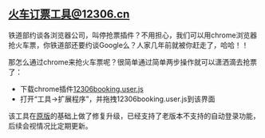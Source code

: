 火车订票工具@12306.cn
------

[1]: https://github.com/zzdhidden "2012版本订票工具"
[2]: https://github.com/larryhou/12306/raw/master/12306booking.user.js "chrome火车订票插件"

铁道部约谈各浏览器公司，叫停抢票插件？不用担心，我们可以用chrome浏览器抢火车票，你铁道部还要约谈Google么？人家几年前就被你赶走了，哈哈！！  
  
那怎么通过chrome来抢火车票呢？很简单通过简单两步操作就可以潇洒滴去抢票了：  
* 下载chrome插件[12306booking.user.js][2]
* 打开“工具->扩展程序”，并拖拽12306booking.user.js到该界面
  
该工具在[原版][1]的基础上做了修复升级，已经支持了老版本不支持的自动登录功能，后续会视情况比定期更新。